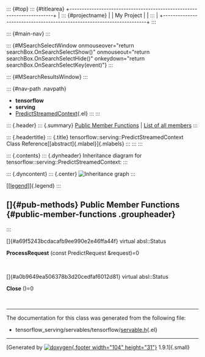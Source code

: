 ::: {#top}
::: {#titlearea}
+-----------------------------------------------------------------------+
| ::: {#projectname}                                                    |
| My Project                                                            |
| :::                                                                   |
+-----------------------------------------------------------------------+
:::

::: {#main-nav}
:::

::: {#MSearchSelectWindow onmouseover="return searchBox.OnSearchSelectShow()" onmouseout="return searchBox.OnSearchSelectHide()" onkeydown="return searchBox.OnSearchSelectKey(event)"}
:::

::: {#MSearchResultsWindow}
:::

::: {#nav-path .navpath}
-   **tensorflow**
-   **serving**
-   [PredictStreamedContext](classtensorflow_1_1serving_1_1PredictStreamedContext.html){.el}
:::
:::

::: {.header}
::: {.summary}
[Public Member Functions](#pub-methods) \| [List of all
members](classtensorflow_1_1serving_1_1PredictStreamedContext-members.html)
:::

::: {.headertitle}
::: {.title}
tensorflow::serving::PredictStreamedContext Class
Reference[[abstract]{.mlabel}]{.mlabels}
:::
:::
:::

::: {.contents}
::: {.dynheader}
Inheritance diagram for tensorflow::serving::PredictStreamedContext:
:::

::: {.dyncontent}
::: {.center}
![Inheritance
graph](classtensorflow_1_1serving_1_1PredictStreamedContext__inherit__graph.png)
:::

[\[[legend](graph_legend.html)\]]{.legend}
:::

[]{#pub-methods} Public Member Functions {#public-member-functions .groupheader}
----------------------------------------
:::

[]{#a69f5243bcdacafb9ee990e2e46ffa44f} virtual absl::Status 

**ProcessRequest** (const PredictRequest &request)=0

 

[]{#a0b9649ea506378b3d20cedfaf6012d81} virtual absl::Status 

**Close** ()=0

 

------------------------------------------------------------------------

The documentation for this class was generated from the following file:

-   tensorflow\_serving/servables/tensorflow/[servable.h](servable_8h_source.html){.el}

------------------------------------------------------------------------

[Generated by [![doxygen](doxygen.svg){.footer width="104"
height="31"}](https://www.doxygen.org/index.html) 1.9.1]{.small}

